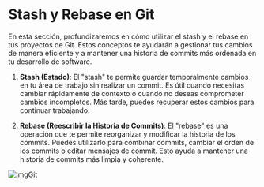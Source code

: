 #  Stash y Rebase en Git

En esta sección, profundizaremos en cómo utilizar el stash y el rebase en tus proyectos de Git. Estos conceptos te ayudarán a gestionar tus cambios de manera eficiente y a mantener una historia de commits más ordenada en tu desarrollo de software.

1. **Stash (Estado)**: El "stash" te permite guardar temporalmente cambios en tu área de trabajo sin realizar un commit. Es útil cuando necesitas cambiar rápidamente de contexto o cuando no deseas comprometer cambios incompletos. Más tarde, puedes recuperar estos cambios para continuar trabajando.

2. **Rebase (Reescribir la Historia de Commits)**: El "rebase" es una operación que te permite reorganizar y modificar la historia de los commits. Puedes utilizarlo para combinar commits, cambiar el orden de los commits o editar mensajes de commit. Esto ayuda a mantener una historia de commits más limpia y coherente.

![imgGit](https://1000marcas.net/wp-content/uploads/2021/06/Git-Logo.png)
